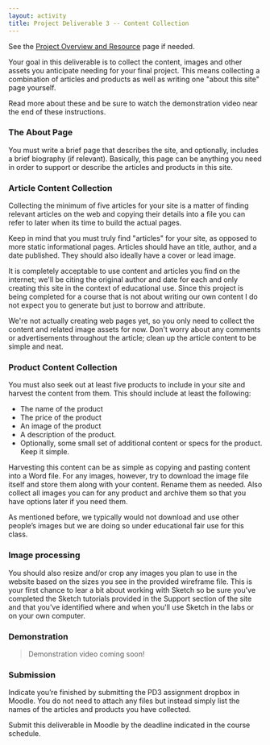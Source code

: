 ```yaml
---
layout: activity
title: Project Deliverable 3 -- Content Collection
---
```


See the [Project Overview and Resource](/activities/pd00.html) page if needed.

Your goal in this deliverable is to collect the content, images and other assets you anticipate needing for your final project. This means collecting a  combination of articles and products as well as writing one "about this site" page yourself.

Read more about these and be sure to watch the demonstration video near the end of these instructions.

### The About Page

You must write a brief page that describes the site, and optionally, includes a brief biography (if relevant). Basically, this page can be anything you need in order to support or describe the articles and products in this site.

### Article Content Collection

Collecting the minimum of five articles for your site is a matter of finding relevant articles on the web and copying their details into a file you can refer to later when its time to build the actual pages.

Keep in mind that you must truly find "articles" for your site, as opposed to more static informational pages. Articles should have an title, author, and a date published. They should also ideally have a cover or lead image.

It is completely acceptable to use content and articles you find on the internet; we'll be citing the original author and date for each and only creating this site in the context of educational use. Since this project is being completed for a course that is not about writing our own content I do not expect you to generate but just to borrow and attribute.

We're not actually creating web pages yet, so you only need to collect the content and related image assets for now. Don't worry about any comments or advertisements throughout the article; clean up the article content to be simple and neat.

### Product Content Collection

You must also seek out at least five products to include in your site and harvest the content from them. This should include at least the following:

* The name of the product
* The price of the product
* An image of the product
* A description of the product.
* Optionally, some small set of additional content or specs for the product. Keep it simple.

Harvesting this content can be as simple as copying and pasting content into a Word file. For any images, however, try to download the image file itself and store them along with your content. Rename them as needed. Also collect all images you can for any product and archive them so that you have options later if you need them.

As mentioned before, we typically would not download and use other people’s images but we are doing so under educational fair use for this class.

### Image processing

You should also resize and/or crop any images you plan to use in the website based on the sizes you see in the provided wireframe file. This is your first chance to lear a bit about working with Sketch so be sure you've completed the Sketch tutorials provided in the Support section of the site and that you've identified where and when you'll use Sketch in the labs or on your own computer.

### Demonstration

> Demonstration video coming soon!

### Submission

Indicate you’re finished by submitting the PD3 assignment dropbox in Moodle. You do not need to attach any files but instead simply list the names of the articles and products you have collected.

Submit this deliverable in Moodle by the deadline indicated in the course schedule.
